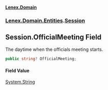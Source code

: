 #### [Lenex.Domain](index.md 'index')
### [Lenex.Domain.Entities](Lenex.Domain.Entities.md 'Lenex.Domain.Entities').[Session](Lenex.Domain.Entities.Session.md 'Lenex.Domain.Entities.Session')

## Session.OfficialMeeting Field

The daytime when the officials meeting starts.

```csharp
public string? OfficialMeeting;
```

#### Field Value
[System.String](https://docs.microsoft.com/en-us/dotnet/api/System.String 'System.String')